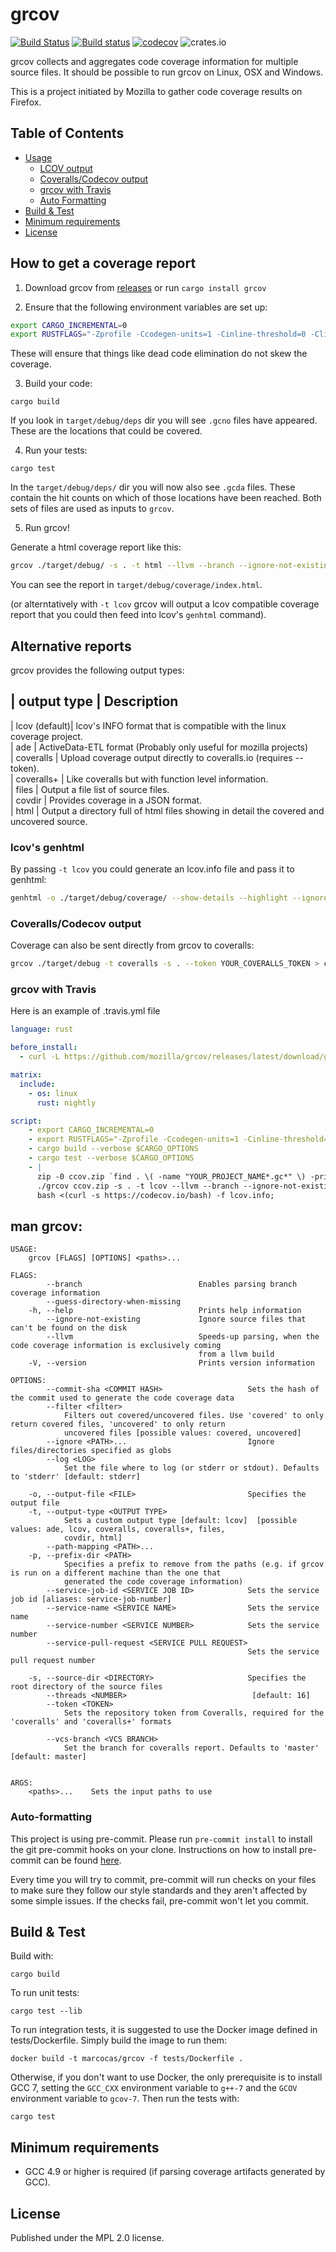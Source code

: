 # grcov

[![Build Status](https://travis-ci.org/mozilla/grcov.svg?branch=master)](https://travis-ci.org/mozilla/grcov)
[![Build status](https://ci.appveyor.com/api/projects/status/1957u00h26alxey2/branch/master?svg=true)](https://ci.appveyor.com/project/marco-c/grcov)
[![codecov](https://codecov.io/gh/mozilla/grcov/branch/master/graph/badge.svg)](https://codecov.io/gh/mozilla/grcov)
![crates.io](https://img.shields.io/crates/v/grcov.svg)

grcov collects and aggregates code coverage information for multiple source files. 
It should be possible to run grcov on Linux, OSX and Windows.

This is a project initiated by Mozilla to gather code coverage results on Firefox.

## Table of Contents
* [Usage](#usage)
    * [LCOV output](#lcov-output)
    * [Coveralls/Codecov output](#coverallscodecov-output)
    * [grcov with Travis](#grcov-with-travis)
    * [Auto Formatting](#auto-formatting)
* [Build & Test](#build--test)
* [Minimum requirements](#minimum-requirements)
* [License](#license)


## How to get a coverage report

1. Download grcov from [releases](https://github.com/mozilla/grcov/releases) or run `cargo install grcov`

2. Ensure that the following environment variables are set up:

```sh
export CARGO_INCREMENTAL=0
export RUSTFLAGS="-Zprofile -Ccodegen-units=1 -Cinline-threshold=0 -Clink-dead-code -Coverflow-checks=off -Zno-landing-pads"
```
These will ensure that things like dead code elimination do not skew the coverage.

3. Build your code:

`cargo build`

If you look in `target/debug/deps` dir you will see `.gcno` files have appeared. These are the locations that could be covered.

4. Run your tests:

`cargo test`

In the `target/debug/deps/` dir you will now also see `.gcda` files. These contain the hit counts on which of those locations have been reached. Both sets of files are used as inputs to `grcov`.
 
5. Run grcov!

Generate a html coverage report like this:
```sh
grcov ./target/debug/ -s . -t html --llvm --branch --ignore-not-existing -o ./target/debug/coverage/
```

You can see the report in `target/debug/coverage/index.html`.

(or alterntatively with `-t lcov` grcov will output a lcov compatible coverage report that you could then feed into lcov's `genhtml` command).


## Alternative reports

grcov provides the following output types:

| output type   | Description                                                                                
--------------------------------------------------------------------------------------------------------------
| lcov (default)| lcov's INFO format that is compatible with the linux coverage project.                     
| ade           | ActiveData-ETL format (Probably only useful for mozilla projects)                          
| coveralls     | Upload coverage output directly to coveralls.io (requires --token).                        
| coveralls+    | Like coveralls but with function level information.                                        
| files         | Output a file list of source files.                                                        
| covdir        | Provides coverage in a JSON format.                                                        
| html          | Output a directory full of html files showing in detail the covered and uncovered source.  

### lcov's genhtml

By passing `-t lcov` you could generate an lcov.info file and pass it to genhtml:
```sh
genhtml -o ./target/debug/coverage/ --show-details --highlight --ignore-errors source --legend ./target/debug/lcov.info
```

### Coveralls/Codecov output

Coverage can also be sent directly from grcov to coveralls:

```sh
grcov ./target/debug -t coveralls -s . --token YOUR_COVERALLS_TOKEN > coveralls.json
```

### grcov with Travis

Here is an example of .travis.yml file
```YAML
language: rust

before_install:
  - curl -L https://github.com/mozilla/grcov/releases/latest/download/grcov-linux-x86_64.tar.bz2 | tar jxf -

matrix:
  include:
    - os: linux
      rust: nightly

script:
    - export CARGO_INCREMENTAL=0
    - export RUSTFLAGS="-Zprofile -Ccodegen-units=1 -Cinline-threshold=0 -Clink-dead-code -Coverflow-checks=off -Zno-landing-pads"
    - cargo build --verbose $CARGO_OPTIONS
    - cargo test --verbose $CARGO_OPTIONS
    - |
      zip -0 ccov.zip `find . \( -name "YOUR_PROJECT_NAME*.gc*" \) -print`;
      ./grcov ccov.zip -s . -t lcov --llvm --branch --ignore-not-existing --ignore "/*" -o lcov.info;
      bash <(curl -s https://codecov.io/bash) -f lcov.info;
```

## man grcov:

```
USAGE:
    grcov [FLAGS] [OPTIONS] <paths>...

FLAGS:
        --branch                          Enables parsing branch coverage information
        --guess-directory-when-missing
    -h, --help                            Prints help information
        --ignore-not-existing             Ignore source files that can't be found on the disk
        --llvm                            Speeds-up parsing, when the code coverage information is exclusively coming
                                          from a llvm build
    -V, --version                         Prints version information

OPTIONS:
        --commit-sha <COMMIT HASH>                   Sets the hash of the commit used to generate the code coverage data
        --filter <filter>
            Filters out covered/uncovered files. Use 'covered' to only return covered files, 'uncovered' to only return
            uncovered files [possible values: covered, uncovered]
        --ignore <PATH>...                           Ignore files/directories specified as globs
        --log <LOG>
            Set the file where to log (or stderr or stdout). Defaults to 'stderr' [default: stderr]

    -o, --output-file <FILE>                         Specifies the output file
    -t, --output-type <OUTPUT TYPE>
            Sets a custom output type [default: lcov]  [possible values: ade, lcov, coveralls, coveralls+, files,
            covdir, html]
        --path-mapping <PATH>...
    -p, --prefix-dir <PATH>
            Specifies a prefix to remove from the paths (e.g. if grcov is run on a different machine than the one that
            generated the code coverage information)
        --service-job-id <SERVICE JOB ID>            Sets the service job id [aliases: service-job-number]
        --service-name <SERVICE NAME>                Sets the service name
        --service-number <SERVICE NUMBER>            Sets the service number
        --service-pull-request <SERVICE PULL REQUEST>
                                                     Sets the service pull request number

    -s, --source-dir <DIRECTORY>                     Specifies the root directory of the source files
        --threads <NUMBER>                            [default: 16]
        --token <TOKEN>
            Sets the repository token from Coveralls, required for the 'coveralls' and 'coveralls+' formats

        --vcs-branch <VCS BRANCH>
            Set the branch for coveralls report. Defaults to 'master' [default: master]


ARGS:
    <paths>...    Sets the input paths to use
```

### Auto-formatting

This project is using pre-commit. Please run `pre-commit install` to install the git pre-commit hooks on your clone. Instructions on how to install pre-commit can be found [here](https://pre-commit.com/#install).

Every time you will try to commit, pre-commit will run checks on your files to make sure they follow our style standards and they aren't affected by some simple issues. If the checks fail, pre-commit won't let you commit.

## Build & Test

Build with:
```
cargo build
```

To run unit tests:
```
cargo test --lib
```

To run integration tests, it is suggested to use the Docker image defined in tests/Dockerfile. Simply build the image to run them:
```
docker build -t marcocas/grcov -f tests/Dockerfile .
```

Otherwise, if you don't want to use Docker, the only prerequisite is to install GCC 7, setting the `GCC_CXX` environment variable to `g++-7` and the `GCOV` environment variable to `gcov-7`. Then run the tests with:
```
cargo test
```

## Minimum requirements

- GCC 4.9 or higher is required (if parsing coverage artifacts generated by GCC).

## License

Published under the MPL 2.0 license.
